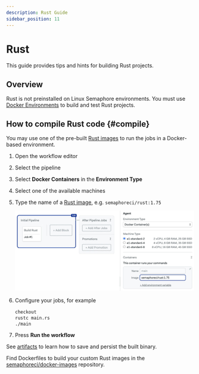 ```yaml
---
description: Rust Guide
sidebar_position: 11
---
```


# Rust







This guide provides tips and hints for building Rust projects.

## Overview

Rust is not preinstalled on Linux Semaphore environments. You must use [Docker Environments](../../using-semaphore/pipelines#docker-environments) to build and test Rust projects.

## How to compile Rust code {#compile}

You may use one of the pre-built [Rust images](../../using-semaphore/optimization/container-registry#rust) to run the jobs in a Docker-based environment.

<Steps>

1. Open the workflow editor
2. Select the pipeline
3. Select **Docker Containers** in the **Environment Type**
4. Select one of the available machines
5. Type the name of a [Rust image](../../using-semaphore/optimization/container-registry#rust), e.g. `semaphoreci/rust:1.75`

    ![Selecting a rust image](./img/rust-images.jpg)

6. Configure your jobs, for example

    ```shell
    checkout
    rustc main.rs
    ./main
    ```

7. Press **Run the workflow**

</Steps>

See [artifacts](../artifacts) to learn how to save and persist the built binary.

Find Dockerfiles to build your custom Rust images in the [semaphoreci/docker-images](https://github.com/semaphoreci/docker-images) repository.
